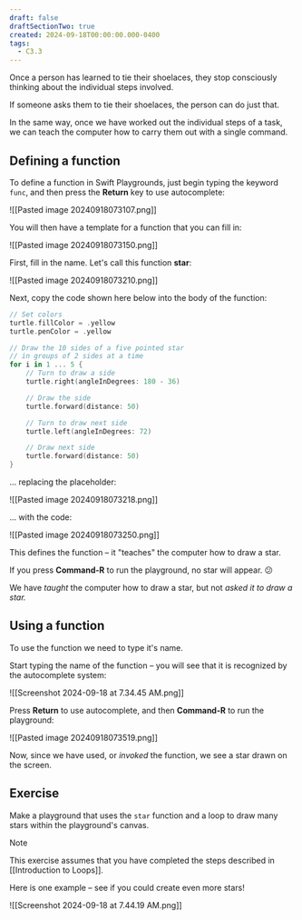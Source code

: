 ```yaml
---
draft: false
draftSectionTwo: true
created: 2024-09-18T00:00:00.000-0400
tags:
  - C3.3
---
```

Once a person has learned to tie their shoelaces, they stop consciously thinking about the individual steps involved.

If someone asks them to tie their shoelaces, the person can do just that.

In the same way, once we have worked out the individual steps of a task, we can teach the computer how to carry them out with a single command.

## Defining a function

To define a function in Swift Playgrounds, just begin typing the keyword `func`, and then press the **Return** key to use autocomplete:

![[Pasted image 20240918073107.png]]

You will then have a template for a function that you can fill in:

![[Pasted image 20240918073150.png]]

First, fill in the name. Let's call this function **star**:

![[Pasted image 20240918073210.png]]

Next, copy the code shown here below into the body of the function:

```swift
// Set colors
turtle.fillColor = .yellow
turtle.penColor = .yellow

// Draw the 10 sides of a five pointed star
// in groups of 2 sides at a time
for i in 1 ... 5 {
	// Turn to draw a side
	turtle.right(angleInDegrees: 180 - 36)

	// Draw the side
	turtle.forward(distance: 50)

	// Turn to draw next side
	turtle.left(angleInDegrees: 72)

	// Draw next side
	turtle.forward(distance: 50)
}
```

... replacing the placeholder:

![[Pasted image 20240918073218.png]]

... with the code:

![[Pasted image 20240918073250.png]]

This defines the function – it "teaches" the computer how to draw a star.

If you press **Command-R** to run the playground, no star will appear. 😕

We have *taught* the computer how to draw a star, but not *asked it to draw a star.*

## Using a function

To use the function we need to type it's name.

Start typing the name of the function – you will see that it is recognized by the autocomplete system:

![[Screenshot 2024-09-18 at 7.34.45 AM.png]]

Press **Return** to use autocomplete, and then **Command-R** to run the playground:

![[Pasted image 20240918073519.png]]

Now, since we have used, or *invoked* the function, we see a star drawn on the screen.

## Exercise

Make a playground that uses the `star` function and a loop to draw many stars within the playground's canvas.

> [!NOTE]
> This exercise assumes that you have completed the steps described in [[Introduction to Loops]].

Here is one example – see if you could create even more stars!

![[Screenshot 2024-09-18 at 7.44.19 AM.png]]